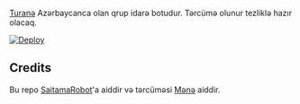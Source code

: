 [Turanə](https://t.me/TuraneBot) Azərbaycanca olan qrup idarə botudur. Tərcümə olunur tezliklə hazır olacaq.

[![Deploy](https://www.herokucdn.com/deploy/button.svg)](https://heroku.com/deploy?template=https://github.com/FaridDadashzade/TuraneBot)

## Credits

Bu repo [SaitamaRobot](https://github.com/AnimeKaizoku/SaitamaRobot)'a aiddir və tərcüməsi [Mənə](https://t.me/rihad) aiddir. 
